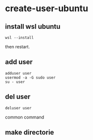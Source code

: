 # create-user-ubuntu
## install wsl ubuntu
```
wsl --install
```

then restart.

## add user
```
adduser user
usermod -a -G sudo user
su - user
```

## del user
```
deluser user
```

common command
## make directorie
